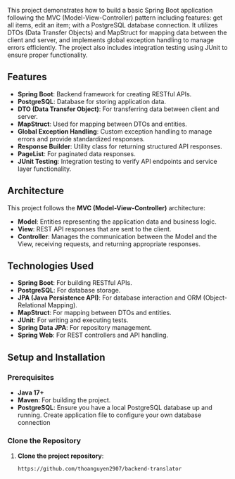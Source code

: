 
This project demonstrates how to build a basic Spring Boot application following the MVC (Model-View-Controller) pattern including features: get all items, edit an item; with a PostgreSQL database connection. 
It utilizes DTOs (Data Transfer Objects) and MapStruct for mapping data between the client and server, and implements global exception handling to manage errors efficiently. The project also includes integration testing using JUnit to ensure proper functionality.

## Features

- **Spring Boot**: Backend framework for creating RESTful APIs.
- **PostgreSQL**: Database for storing application data.
- **DTO (Data Transfer Object)**: For transferring data between client and server.
- **MapStruct**: Used for mapping between DTOs and entities.
- **Global Exception Handling**: Custom exception handling to manage errors and provide standardized responses.
- **Response Builder**: Utility class for returning structured API responses.
- **PageList**: For paginated data responses.
- **JUnit Testing**: Integration testing to verify API endpoints and service layer functionality.

## Architecture

This project follows the **MVC (Model-View-Controller)** architecture:

- **Model**: Entities representing the application data and business logic.
- **View**: REST API responses that are sent to the client.
- **Controller**: Manages the communication between the Model and the View, receiving requests, and returning appropriate responses.

## Technologies Used

- **Spring Boot**: For building RESTful APIs.
- **PostgreSQL**: For database storage.
- **JPA (Java Persistence API)**: For database interaction and ORM (Object-Relational Mapping).
- **MapStruct**: For mapping between DTOs and entities.
- **JUnit**: For writing and executing tests.
- **Spring Data JPA**: For repository management.
- **Spring Web**: For REST controllers and API handling.

## Setup and Installation

### Prerequisites

- **Java 17+**
- **Maven**: For building the project.
- **PostgreSQL**: Ensure you have a local PostgreSQL database up and running. Create application file to configure your own database connection

### Clone the Repository

1. **Clone the project repository**:
   ```bash
   https://github.com/thoanguyen2907/backend-translator
